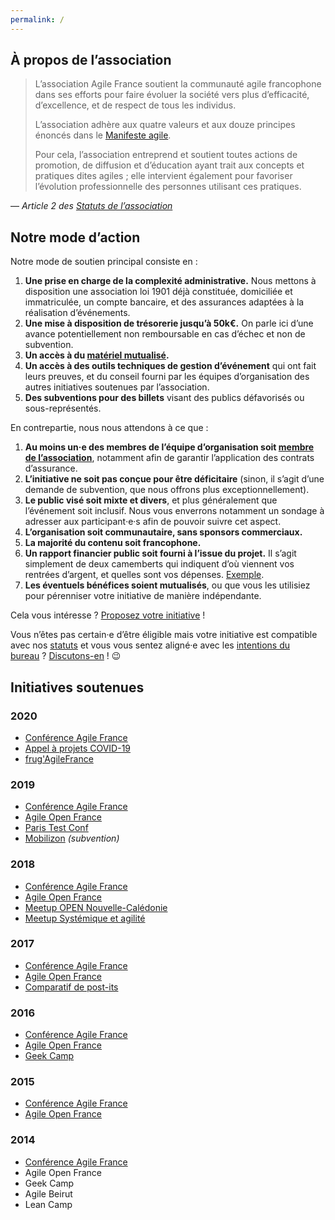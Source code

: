 ```yaml
---
permalink: /
---
```


## À propos de l’association

> L’association Agile France soutient la communauté agile francophone dans ses efforts pour faire évoluer la société vers plus d’efficacité, d’excellence, et de respect de tous les individus.
>
> L’association adhère aux quatre valeurs et aux douze principes énoncés dans le [Manifeste agile](https://agilemanifesto.org/iso/fr/manifesto.html).
>
> Pour cela, l’association entreprend et soutient toutes actions de promotion, de diffusion et d’éducation ayant trait aux concepts et pratiques dites agiles ; elle intervient également pour favoriser l’évolution professionnelle des personnes utilisant ces pratiques.

— _Article 2 des [Statuts de l’association](/statuts)_

## Notre mode d’action

Notre mode de soutien principal consiste en :

1. **Une prise en charge de la complexité administrative.** Nous mettons à disposition une association loi 1901 déjà constituée, domiciliée et immatriculée, un compte bancaire, et des assurances adaptées à la réalisation d’événements.
2. **Une mise à disposition de trésorerie jusqu’à 50k€.** On parle ici d’une avance potentiellement non remboursable en cas d’échec et non de subvention.
3. **Un accès à du [matériel mutualisé](/inventaire).**
4. **Un accès à des outils techniques de gestion d’événement** qui ont fait leurs preuves, et du conseil fourni par les équipes d’organisation des autres initiatives soutenues par l’association.
5. **Des subventions pour des billets** visant des publics défavorisés ou sous-représentés.

En contrepartie, nous nous attendons à ce que :

1. **Au moins un‧e des membres de l’équipe d’organisation soit [membre de l’association](adhesion)**, notamment afin de garantir l’application des contrats d’assurance.
2. **L’initiative ne soit pas conçue pour être déficitaire** (sinon, il s’agit d’une demande de subvention, que nous offrons plus exceptionnellement).
3. **Le public visé soit mixte et divers**, et plus généralement que l’événement soit inclusif. Nous vous enverrons notamment un sondage à adresser aux participant‧e‧s afin de pouvoir suivre cet aspect.
4. **L’organisation soit communautaire, sans sponsors commerciaux.**
5. **La majorité du contenu soit francophone.**
6. **Un rapport financier public soit fourni à l’issue du projet.** Il s’agit simplement de deux camemberts qui indiquent d’où viennent vos rentrées d’argent, et quelles sont vos dépenses. [Exemple](http://2017.conf.agile-france.org/docs/bilan-agilefrance-2017.pdf).
7. **Les éventuels bénéfices soient mutualisés**, ou que vous les utilisiez pour pérenniser votre initiative de manière indépendante.

Cela vous intéresse ? [Proposez votre initiative](mailto:bureau@agile-france.org?subject=Soutien) !

Vous n’êtes pas certain‧e d’être éligible mais votre initiative est compatible avec nos [statuts](/statuts) et vous vous sentez aligné‧e avec les [intentions du bureau](/bureau/2018) ? [Discutons-en](mailto:bureau@agile-france.org?subject=Demande) ! 😉


## Initiatives soutenues

### 2020

- [Conférence Agile France](https://2020.conf.agile-france.org)
- [Appel à projets COVID-19](/appel-a-projets-covid-19)
- [frug'AgileFrance](https://2020.conf.agile-france.org/frug-agile-france.html)

### 2019

- [Conférence Agile France](https://2019.conf.agile-france.org)
- [Agile Open France](http://agileopenfrance.com/)
- [Paris Test Conf](https://paristestconf.com)
- [Mobilizon](https://joinmobilizon.org) _(subvention)_

### 2018

- [Conférence Agile France](https://2018.conf.agile-france.org)
- [Agile Open France](http://agileopenfrance.com/)
- [Meetup OPEN Nouvelle-Calédonie](https://www.meetup.com/fr-FR/Meetup-des-professionnels-du-numerique-en-Nouvelle-Caledonie/events/252426773/)
- [Meetup Systémique et agilité](https://www.meetup.com/fr-FR/Systemique-Agilite-dialogue-pour-transformer-lentreprise/)

### 2017

- [Conférence Agile France](https://2017.conf.agile-france.org)
- [Agile Open France](https://www.yuticket.com/association-agile-france/810a24b6-2765-400b-aacc-da609cec39be-agile-open-france-2017-aof17.html)
- [Comparatif de post-its](https://medium.com/@MattiSG/stupid-science-i-compared-23-sticky-notes-to-help-you-spare-wallet-and-planet-fc9b97d88503)

### 2016

- [Conférence Agile France](https://2016.conf.agile-france.org)
- [Agile Open France](https://www.yuticket.com/association-agile-france/61f3f1b3-9ad7-4c40-b5ca-6316b134853f-agile-open-france-2016-aof16.html)
- [Geek Camp](https://www.meetup.com/fr-FR/software-craftsmanship-bdx/events/230739321)

### 2015

- [Conférence Agile France](https://2015.conf.agile-france.org)
- [Agile Open France](https://www.yuticket.com/association-agile-france/c4513d61-5d3b-4996-8fa2-2d76462a7c52-agile-open-france-2015-aof15.html)

### 2014

- [Conférence Agile France](https://2014.conf.agile-france.org)
- Agile Open France
- Geek Camp
- Agile Beirut
- Lean Camp
